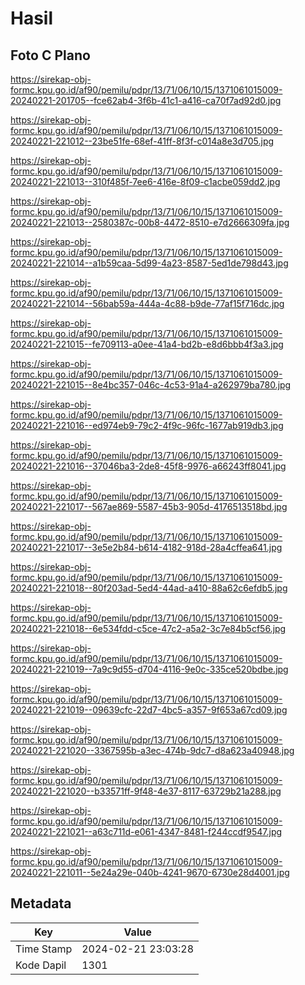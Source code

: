# Hasil

## Foto C Plano

https://sirekap-obj-formc.kpu.go.id/af90/pemilu/pdpr/13/71/06/10/15/1371061015009-20240221-201705--fce62ab4-3f6b-41c1-a416-ca70f7ad92d0.jpg

https://sirekap-obj-formc.kpu.go.id/af90/pemilu/pdpr/13/71/06/10/15/1371061015009-20240221-221012--23be51fe-68ef-41ff-8f3f-c014a8e3d705.jpg

https://sirekap-obj-formc.kpu.go.id/af90/pemilu/pdpr/13/71/06/10/15/1371061015009-20240221-221013--310f485f-7ee6-416e-8f09-c1acbe059dd2.jpg

https://sirekap-obj-formc.kpu.go.id/af90/pemilu/pdpr/13/71/06/10/15/1371061015009-20240221-221013--2580387c-00b8-4472-8510-e7d2666309fa.jpg

https://sirekap-obj-formc.kpu.go.id/af90/pemilu/pdpr/13/71/06/10/15/1371061015009-20240221-221014--a1b59caa-5d99-4a23-8587-5ed1de798d43.jpg

https://sirekap-obj-formc.kpu.go.id/af90/pemilu/pdpr/13/71/06/10/15/1371061015009-20240221-221014--56bab59a-444a-4c88-b9de-77af15f716dc.jpg

https://sirekap-obj-formc.kpu.go.id/af90/pemilu/pdpr/13/71/06/10/15/1371061015009-20240221-221015--fe709113-a0ee-41a4-bd2b-e8d6bbb4f3a3.jpg

https://sirekap-obj-formc.kpu.go.id/af90/pemilu/pdpr/13/71/06/10/15/1371061015009-20240221-221015--8e4bc357-046c-4c53-91a4-a262979ba780.jpg

https://sirekap-obj-formc.kpu.go.id/af90/pemilu/pdpr/13/71/06/10/15/1371061015009-20240221-221016--ed974eb9-79c2-4f9c-96fc-1677ab919db3.jpg

https://sirekap-obj-formc.kpu.go.id/af90/pemilu/pdpr/13/71/06/10/15/1371061015009-20240221-221016--37046ba3-2de8-45f8-9976-a66243ff8041.jpg

https://sirekap-obj-formc.kpu.go.id/af90/pemilu/pdpr/13/71/06/10/15/1371061015009-20240221-221017--567ae869-5587-45b3-905d-4176513518bd.jpg

https://sirekap-obj-formc.kpu.go.id/af90/pemilu/pdpr/13/71/06/10/15/1371061015009-20240221-221017--3e5e2b84-b614-4182-918d-28a4cffea641.jpg

https://sirekap-obj-formc.kpu.go.id/af90/pemilu/pdpr/13/71/06/10/15/1371061015009-20240221-221018--80f203ad-5ed4-44ad-a410-88a62c6efdb5.jpg

https://sirekap-obj-formc.kpu.go.id/af90/pemilu/pdpr/13/71/06/10/15/1371061015009-20240221-221018--6e534fdd-c5ce-47c2-a5a2-3c7e84b5cf56.jpg

https://sirekap-obj-formc.kpu.go.id/af90/pemilu/pdpr/13/71/06/10/15/1371061015009-20240221-221019--7a9c9d55-d704-4116-9e0c-335ce520bdbe.jpg

https://sirekap-obj-formc.kpu.go.id/af90/pemilu/pdpr/13/71/06/10/15/1371061015009-20240221-221019--09639cfc-22d7-4bc5-a357-9f653a67cd09.jpg

https://sirekap-obj-formc.kpu.go.id/af90/pemilu/pdpr/13/71/06/10/15/1371061015009-20240221-221020--3367595b-a3ec-474b-9dc7-d8a623a40948.jpg

https://sirekap-obj-formc.kpu.go.id/af90/pemilu/pdpr/13/71/06/10/15/1371061015009-20240221-221020--b33571ff-9f48-4e37-8117-63729b21a288.jpg

https://sirekap-obj-formc.kpu.go.id/af90/pemilu/pdpr/13/71/06/10/15/1371061015009-20240221-221021--a63c711d-e061-4347-8481-f244ccdf9547.jpg

https://sirekap-obj-formc.kpu.go.id/af90/pemilu/pdpr/13/71/06/10/15/1371061015009-20240221-221011--5e24a29e-040b-4241-9670-6730e28d4001.jpg


## Metadata

| Key        | Value               |
| ---------- | ------------------- |
| Time Stamp | 2024-02-21 23:03:28 |
| Kode Dapil | 1301                |



